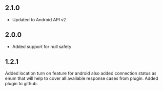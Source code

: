 ## 2.1.0

- Updated to Android API v2

## 2.0.0

- Added support for null safety

## 1.2.1

Added location turn on feature for android also added connection status as enum that will help to cover all 
available response cases from plugin.
Added plugin to github.
